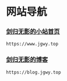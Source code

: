 # 网站导航

### [剑归无影的小站首页](https://www.jgwy.top)

`https://www.jgwy.top`

### [剑归无影的博客](https://blog.jgwy.top)

`https://blog.jgwy.top`

